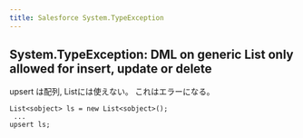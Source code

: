 ```yaml
---
title: Salesforce System.TypeException
---
```


## System.TypeException: DML on generic List<SObject> only allowed for insert, update or delete

upsert は配列, Listには使えない。
これはエラーになる。

```
List<sobject> ls = new List<sobject>();
 ...
upsert ls;
```

